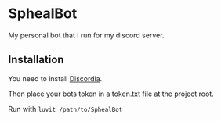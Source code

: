# SphealBot
My personal bot that i run for my discord server.  

Installation
------
You need to install [Discordia](https://github.com/SinisterRectus/Discordia).  
  
Then place your bots token in a token.txt file at the project root.  

Run with `luvit /path/to/SphealBot`
